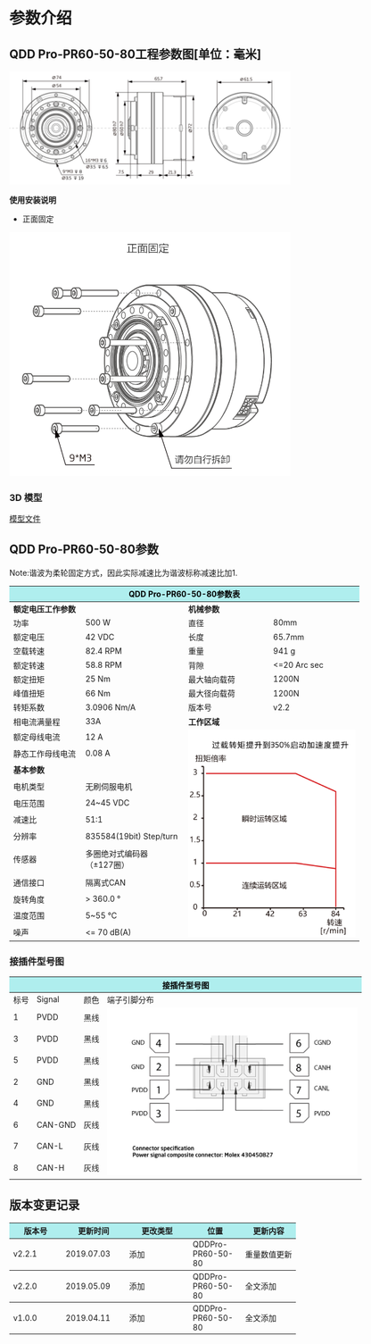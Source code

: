 # 参数介绍 
## QDD Pro-PR60-50-80工程参数图[单位：毫米]
![QDD Pro-PR60-50-80]( ../img/Qddpro_PR60_x_80_v2_2三视图.png )

**使用安装说明**

*   正面固定

![Qddpro_PR60_x_80_v2_2正面固定.png](../img/Qddpro_PR60_x_80_v2_2正面固定.png "fig:Qddpro_PR60_x_80_v2_2.png") 
### 3D 模型
[模型文件]( ../img/QDD_Pro-PR60-50-80_v2_2.step.zip )


## QDD Pro-PR60-50-80参数

Note:谐波为柔轮固定方式，因此实际减速比为谐波标称减速比加1.

<table style="width:700px"><thead><tr><th colspan="4" style="background: PaleTurquoise; color: black;">QDD Pro-PR60-50-80参数表</th></tr></thead><tbody><tr><td colspan="2" width=50%><b>额定电压工作参数</b></td><td colspan="2" width=50%><b>机械参数</b></td></tr><tr><td>功率</td><td>500 W</td><td>直径</td><td>80mm</td></tr><tr><td>额定电压</td><td>42 VDC</td><td>长度</td><td>65.7mm</td></tr><tr><td>空载转速</td><td>82.4 RPM</td><td>重量</td><td>941 g</td></tr><tr><td>额定转速</td><td>58.8 RPM</td><td>背隙</td><td><=20 Arc sec</td></tr><tr><td>额定扭矩</td><td>25 Nm</td><td>最大轴向载荷</td><td>1200N</td></tr><tr><td>峰值扭矩</td><td>66 Nm</td><td>最大径向载荷</td><td>1200N</td></tr><tr><td>转矩系数</td><td>3.0906 Nm/A</td><td>版本号</td><td>v2.2</td></tr><tr><td>相电流满量程</td><td>33A</td><td colspan="2"><b>工作区域</b></td></tr><tr><td>额定母线电流</td><td>12 A</td><td colspan="2" rowspan="15"><img src="../img/QddPro-PR60-50-80_v2_2曲线.png" style="width:300px"></td></tr><tr><td>静态工作母线电流</td><td>0.08 A</td></tr><tr><td colspan="2"><b>基本参数</b></td></tr><tr><td>电机类型</td><td>无刷伺服电机</td></tr><tr><td>电压范围</td><td>24~45 VDC</td></tr><tr><td>减速比</td><td>51:1</td></tr><tr><td>分辨率</td><td>835584(19bit) Step/turn</td></tr><tr><td>传感器</td><td>多圈绝对式编码器</br>（±127圈）</td></tr><tr><td>通信接口</td><td>隔离式CAN</td></tr><tr><td>旋转角度</td><td>> 360.0 °</td></tr><tr><td>温度范围</td><td>5~55 °C</td></tr><tr><td>噪声</td><td><= 70 dB(A)</td></tr></tbody></table>

### 接插件型号图

<table class="tableizer-table" style="width:700px">
<thead><tr class="tableizer-firstrow"><th colspan="4" style="background: PaleTurquoise; color: black;">接插件型号图</th></tr></thead><tbody><tr><td>标号</td><td>Signal</td><td>颜色</td><td >端子引脚分布</td></tr><tr><td>1</td><td>PVDD</td><td>黑线</td><td rowspan="9"><img src="../img/配线2-2.png" style="width:450px"></td></tr><tr><td>3</td><td>PVDD</td><td>黑线</td></tr><tr><td>5</td><td>PVDD</td><td>黑线</td></tr><tr><td>2</td><td>GND</td><td>黑线</td></tr><tr><td>4</td><td>GND</td><td>黑线</td></tr><tr><td>6</td><td>CAN-GND</td><td>灰线</td></tr><tr><td>7</td><td>CAN-L</td><td>灰线</td></tr><tr><td>8</td><td>CAN-H</td><td>灰线</td></tr></tbody></table>

## 版本变更记录

<table style="width:600px"><thead><tr style="background:PaleTurquoise"><th style="width:80px">版本号</th><th style="width:100px">更新时间</th><th style="width:100px">更改类型</th><th style="width:80px">位置</th><th>更新内容</th></tr></thead><tbody><tr><td>v2.2.1</td><td>2019.07.03</td><td>添加</td><td>QDDPro-PR60-50-80</td><td>重量数值更新</th></tr></thead><tbody><tr><td>v2.2.0</td><td>2019.05.09</td><td>添加</td><td>QDDPro-PR60-50-80</td><td>全文添加</th></tr></thead><tbody><tr><td>v1.0.0</td><td>2019.04.11</td><td>添加</td><td>QDDPro-PR60-50-80</td><td>全文添加</td></tbody></table>
